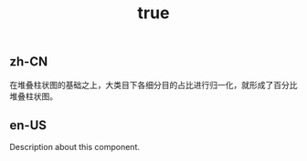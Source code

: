 ﻿---
order: 0
title:
  zh-CN: 百分比堆叠柱状图
  en-US: Percent Stacked Column Chart
---

## zh-CN

在堆叠柱状图的基础之上，大类目下各细分目的占比进行归一化，就形成了百分比堆叠柱状图。

## en-US

Description about this component.